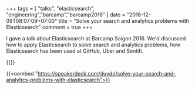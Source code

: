 +++
tags = [
  "talks", "elasticsearch", "engineering","barcamp","barcamp2016"
]
date = "2016-12-09T08:07:09+07:00"
title = "Solve your search and analytics problems with Elasticsearch"
comment = true
+++

I gave a talk about Elasticsearch at Barcamp Saigon 2016. We'd discussed how to apply Elasticsearch to solve search and analytics problems, how Elasticsearch has been used at GitHub, Uber and Sentifi.

{{<imgcap src="/images/posts/duydo_elastcicsearch_at_barcamp2016.jpg">}}

{{<oembed "https://speakerdeck.com/duydo/solve-your-search-and-analytics-problems-with-elasticsearch">}}

